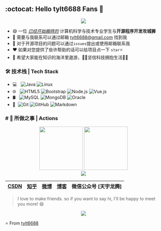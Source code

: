 ## :octocat: Hello tylt6688 Fans 👋 

<div align="center">
    <img src="https://github-readme-stats.vercel.app/api?username=tylt6688&show_icons=true&count_private=true&hide=prs&theme=default_repocard"/> 
</div>

- 😄 一位  <u>*已经开始搬砖的*</u>   计算机科学与技术专业学生与**开源程序开发攻城狮**
- 💌 需要与我联系可以通过邮箱 [tylt6688@gmail.com](mailto:tylt6688@gmail.com) 找到我
- 🙌 对于开源项目的问题可以通过`issues`提出或使用邮箱联系我
- ❤ 如果对您提供了些许帮助的话可以给项目点一下 `star`⭐
- 🎏 希望大家能在知识的海洋里遨游，🐱‍🏍坚信科技拥抱生活🙆‍♂️

### 🛠 技术栈 | Tech Stack

- 💻 &#160; ![Java](https://img.shields.io/badge/-Java-333333?style=flat&logo=Java&logoColor=007396)
![Linux](https://img.shields.io/badge/-Linux-333333?style=flat&logo=Linux&logoColor=FCC624)
- 🌐 &#160; ![HTML5](https://img.shields.io/badge/-HTML5-333333?style=flat&logo=HTML5)
![Bootstrap](https://img.shields.io/badge/-Bootstrap-333333?style=flat&logo=bootstrap&logoColor=563D7C)
![Node.js](https://img.shields.io/badge/-Node.js-333333?style=flat&logo=node.js)
![Vue.js](https://img.shields.io/badge/-VueJS-333333?style=flat&logo=Vue.js)
- 🛢 &#160; ![MySQL](https://img.shields.io/badge/-MySQL-333333?style=flat&logo=mysql)
![MongoDB](https://img.shields.io/badge/-MongoDB-333333?style=flat&logo=mongodb)
![Oracle](https://img.shields.io/badge/-Oracle-333333?style=flat&logo=Oracle)
- 🔧 &#160;![Git](https://img.shields.io/badge/-Git-333333?style=flat&logo=git)
![GitHub](https://img.shields.io/badge/-GitHub-333333?style=flat&logo=github)
![Markdown](https://img.shields.io/badge/-Markdown-333333?style=flat&logo=markdown)

### # 🚀 所做之事 | Actions

<div align="center">
    <img  height="140px" src="https://github-readme-streak-stats.herokuapp.com/?user=tylt6688" />
    <img  height="140px" src="https://github-readme-stats.vercel.app/api/top-langs/?username=tylt6688&layout=compact" /> 
</div>

 

<div align="center">
    <img src="https://activity-graph.herokuapp.com/graph?username=tylt6688&theme=dracula" />
</div>



| [CSDN](https://blog.csdn.net/tylt6688) | [知乎](https://www.zhihu.com/people/tylt6688) | [微博](https://weibo.com/u/2662012821) | [博客](https://love.tylt.xyz) | 微信公众号 [天宇龙腾] |
| -------------------------------------- | --------------------------------------------- | -------------------------------------- | ----------------------------- | --------------------- |

> I love to make friends. so if you want to say hi, I'll be happy to meet you more! 😄

<div align="center"> <img src="https://visitor-badge.glitch.me/badge?page_id=tylt6688" /> </div>

⭐️ From [tylt6688](https://github.com/tylt6688)

